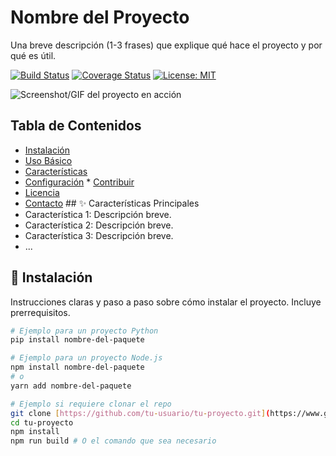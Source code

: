 # Nombre del Proyecto

Una breve descripción (1-3 frases) que explique qué hace el proyecto y por qué es útil.

[![Build Status](URL_IMAGEN_BUILD)](URL_ENLACE_BUILD)
[![Coverage Status](URL_IMAGEN_COVERAGE)](URL_ENLACE_COVERAGE)
[![License: MIT](URL_IMAGEN_LICENCIA)](URL_ENLACE_LICENCIA)

![Screenshot/GIF del proyecto en acción](URL_DE_LA_IMAGEN_O_GIF)

## Tabla de Contenidos
* [Instalación](#instalación)
* [Uso Básico](#uso-básico)
* [Características](#características)
* [Configuración](#configuración) * [Contribuir](#contribuir)
* [Licencia](#licencia)
* [Contacto](#contacto) ## ✨ Características Principales
* Característica 1: Descripción breve.
* Característica 2: Descripción breve.
* Característica 3: Descripción breve.
* ...

## 🚀 Instalación

Instrucciones claras y paso a paso sobre cómo instalar el proyecto. Incluye prerrequisitos.

```bash
# Ejemplo para un proyecto Python
pip install nombre-del-paquete

# Ejemplo para un proyecto Node.js
npm install nombre-del-paquete
# o
yarn add nombre-del-paquete

# Ejemplo si requiere clonar el repo
git clone [https://github.com/tu-usuario/tu-proyecto.git](https://www.google.com/search?q=https://github.com/tu-usuario/tu-proyecto.git)
cd tu-proyecto
npm install
npm run build # O el comando que sea necesario
